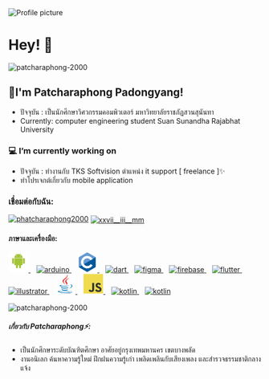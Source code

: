 <div>
  <img src="https://user-images.githubusercontent.com/87099790/236485235-4079c3b8-4362-43e6-b710-9b1c064a7957.png" alt="Profile picture">
  <h1>Hey! 👋</h1>
  <p align="left"><img src ="https://komarev.com/ghpvc/?username=patcharaphong-2000&label=Profile%20views&color=0e75b6&style=flat" alt="patcharaphong-2000" /></p>
  <p>
   <h2>🌱I'm Patcharaphong Padongyang!<br></h2>
 <ul>
   <li>
       ปัจจุบัน : เป็นนักศึกษาวิศวกรรมคอมพิวเตอร์ มหาวิทยาลัยราชภัฏสวนสุนันทา
    </li>
    <li>
       Currently: computer engineering student Suan Sunandha Rajabhat University
     </li>
    </ul>
  <//p>
  <h3>💻 I’m currently working on</h3>
  <ul>
    <li>
      ปัจจุบัน : ทำงานกับ TKS Softvision ตำแหน่ง it support [ freelance ]✨
    </li>
    <li>
      ทำโปรเจกต์เกี่ยวกับ mobile application
    </li>
  </ul>
  <h3 align="left">เชื่อมต่อกับฉัน:</h3>
<p align="left">
<a href="https://fb.com/phatcharaphong2000" target="blank"><img align=" กลาง" src="https://raw.githubusercontent.com/rahuldkjain/github-profile-readme-generator/master/src/images/icons/Social/facebook.svg" alt="phatcharaphong2000" height="30" width ="40" /></a>
<a href="https://www.instagram.com/_xxvii_iii_mm/?igsh=NzV3bXBzb2NpaDlt" target="blank"><img align="center" src="https://raw.githubusercontent.com /rahuldkjain/github-profile-readme-generator/master/src/images/icons/Social/instagram.svg" alt="xxvii__iii__mm" height="30" width="40" /></a>
</p>
  
<h4 align="left">ภาษาและเครื่องมือ:</h4>
<p align="left">
  <a href="https://developer.android.com" target="_blank" rel="noreferrer">
    <img src="https://raw.githubusercontent.com/devicons/devicon/master/icons/android/android-original-wordmark.svg" alt="android" width="40" height="40"/>
  </a>&nbsp;&nbsp;
  <a href="https://www.arduino.cc/" target="_blank" rel="noreferrer">
    <img src="https://cdn.worldvectorlogo.com/logos/arduino-1.svg" alt="arduino" width="40" height="40"/>
  </a>&nbsp;&nbsp;
  <a href="https://www.cprogramming.com/" target="_blank" rel="noreferrer">
    <img src="https://raw.githubusercontent.com/devicons/devicon/master/icons/c/c-original.svg" alt="c" width="40" height="40"/>
  </a>&nbsp;&nbsp;
  <a href="https://dart.dev" target="_blank" rel="noreferrer">
    <img src="https://www.vectorlogo.zone/logos/dartlang/dartlang-icon.svg" alt="dart" width="40" height="40"/>
  </a>&nbsp;&nbsp;
  <a href="https://www.figma.com/" target="_blank" rel="noreferrer">
    <img src="https://www.vectorlogo.zone/logos/figma/figma-icon.svg" alt="figma" width="40" height="40"/>
  </a>&nbsp;&nbsp;
  <a href="https://firebase.google.com/" target="_blank" rel="noreferrer">
    <img src="https://www.vectorlogo.zone/logos/firebase/firebase-icon.svg" alt="firebase" width="40" height="40"/>
  </a>&nbsp;&nbsp;
  <a href="https://flutter.dev" target="_blank" rel="noreferrer">
    <img src="https://www.vectorlogo.zone/logos/flutterio/flutterio-icon.svg" alt="flutter" width="40" height="40"/>
  </a>&nbsp;&nbsp;
  <a href="https://www.adobe.com/products/illustrator.html" target="_blank" rel="noreferrer">
    <img src="https://www.vectorlogo.zone/logos/adobe_illustrator/adobe_illustrator-icon.svg" alt="illustrator" width="40" height="40"/>
  </a>&nbsp;&nbsp;
  <a href="https://www.java.com" target="_blank" rel="noreferrer">
    <img src="https://raw.githubusercontent.com/devicons/devicon/master/icons/java/java-original.svg" alt="java" width="40" height="40"/>
  </a>&nbsp;&nbsp;
  <a href="https://developer.mozilla.org/en-US/docs/Web/JavaScript" target="_blank" rel="noreferrer">
    <img src="https://raw.githubusercontent.com/devicons/devicon/master/icons/javascript/javascript-original.svg" alt="javascript" width="40" height="40"/>
  </a>&nbsp;&nbsp;
  <a href="https://kotlinlang.org" target="_blank" rel="noreferrer">
    <img src="https://www.vectorlogo.zone/logos/kotlinlang/kotlinlang-icon.svg" alt="kotlin" width="40" height="40"/>
  </a>&nbsp;&nbsp;
  <a href="https://www.adobe.com/products/photoshop.html" target="_blank" rel="noreferrer">
    <img src="https://raw.githubusercontent.com/devicons/devicon/master/icons/photoshop/photoshop -line.svg " alt="kotlin" width="40" height="40"/></a>
  </p>
  
  <p><img align="center" src="https://github-readme-streak-stats.herokuapp.com/?user=patcharaphong-2000&" alt="patcharaphong-2000" /></p>
                                                                                                                            
<h5>เกี่ยวกับ Patcharaphong⚡:</h5>
  <ul>
    <li>
      เป็นนักศึกษาระดับบัณฑิตศึกษา อาศัยอยู่กรุงเทพมหานคร เขตบางพลัด
    </li>
    <li>
      งานอนิเลก ค้นหาความรู้ใหม่ ฝึกฝนความรู้เก่า เพลิดเพลินกับเสียงเพลง และสำรวจธรรมชาติกลางแจ้ง
    </li>
  </ul>
</div>
